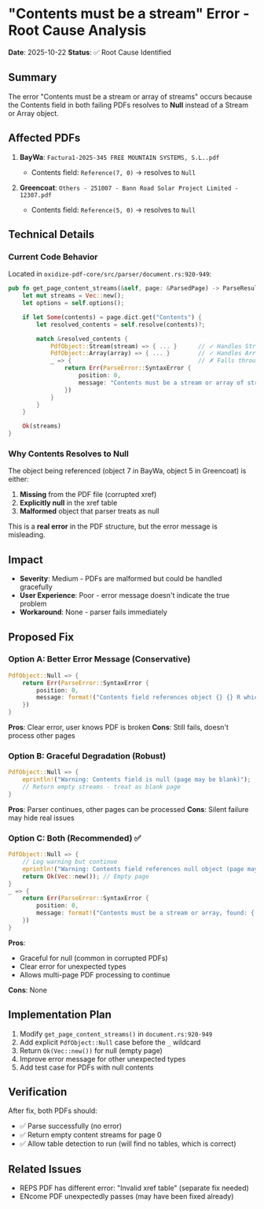 # "Contents must be a stream" Error - Root Cause Analysis

**Date**: 2025-10-22
**Status**: ✅ Root Cause Identified

## Summary

The error "Contents must be a stream or array of streams" occurs because the Contents field in both failing PDFs resolves to **Null** instead of a Stream or Array object.

## Affected PDFs

1. **BayWa**: `Factura1-2025-345 FREE MOUNTAIN SYSTEMS, S.L..pdf`
   - Contents field: `Reference(7, 0)` → resolves to `Null`

2. **Greencoat**: `Others - 251007 - Bann Road Solar Project Limited - 12307.pdf`
   - Contents field: `Reference(5, 0)` → resolves to `Null`

## Technical Details

### Current Code Behavior

Located in `oxidize-pdf-core/src/parser/document.rs:920-949`:

```rust
pub fn get_page_content_streams(&self, page: &ParsedPage) -> ParseResult<Vec<Vec<u8>>> {
    let mut streams = Vec::new();
    let options = self.options();

    if let Some(contents) = page.dict.get("Contents") {
        let resolved_contents = self.resolve(contents)?;

        match &resolved_contents {
            PdfObject::Stream(stream) => { ... }      // ✓ Handles Stream
            PdfObject::Array(array) => { ... }        // ✓ Handles Array
            _ => {                                    // ✗ Falls through for Null
                return Err(ParseError::SyntaxError {
                    position: 0,
                    message: "Contents must be a stream or array of streams".to_string(),
                })
            }
        }
    }

    Ok(streams)
}
```

### Why Contents Resolves to Null

The object being referenced (object 7 in BayWa, object 5 in Greencoat) is either:
1. **Missing** from the PDF file (corrupted xref)
2. **Explicitly null** in the xref table
3. **Malformed** object that parser treats as null

This is a **real error** in the PDF structure, but the error message is misleading.

## Impact

- **Severity**: Medium - PDFs are malformed but could be handled gracefully
- **User Experience**: Poor - error message doesn't indicate the true problem
- **Workaround**: None - parser fails immediately

## Proposed Fix

### Option A: Better Error Message (Conservative)
```rust
PdfObject::Null => {
    return Err(ParseError::SyntaxError {
        position: 0,
        message: format!("Contents field references object {} {} R which is null or missing", obj_id, gen_id),
    })
}
```

**Pros**: Clear error, user knows PDF is broken
**Cons**: Still fails, doesn't process other pages

### Option B: Graceful Degradation (Robust)
```rust
PdfObject::Null => {
    eprintln!("Warning: Contents field is null (page may be blank)");
    // Return empty streams - treat as blank page
}
```

**Pros**: Parser continues, other pages can be processed
**Cons**: Silent failure may hide real issues

### Option C: Both (Recommended) ✅
```rust
PdfObject::Null => {
    // Log warning but continue
    eprintln!("Warning: Contents field references null object (page may be blank)");
    return Ok(Vec::new()); // Empty page
}
_ => {
    return Err(ParseError::SyntaxError {
        position: 0,
        message: format!("Contents must be a stream or array, found: {:?}", resolved_contents),
    })
}
```

**Pros**:
- Graceful for null (common in corrupted PDFs)
- Clear error for unexpected types
- Allows multi-page PDF processing to continue

**Cons**: None

## Implementation Plan

1. Modify `get_page_content_streams()` in `document.rs:920-949`
2. Add explicit `PdfObject::Null` case before the `_` wildcard
3. Return `Ok(Vec::new())` for null (empty page)
4. Improve error message for other unexpected types
5. Add test case for PDFs with null contents

## Verification

After fix, both PDFs should:
- ✅ Parse successfully (no error)
- ✅ Return empty content streams for page 0
- ✅ Allow table detection to run (will find no tables, which is correct)

## Related Issues

- REPS PDF has different error: "Invalid xref table" (separate fix needed)
- ENcome PDF unexpectedly passes (may have been fixed already)
